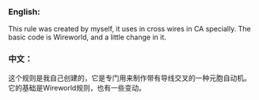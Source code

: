 ### English:
This rule was created by myself, it uses in cross wires in CA specially. 
The basic code is Wireworld, and a little change in it.
### 中文：
这个规则是我自己创建的，它是专门用来制作带有导线交叉的一种元胞自动机。
它的基础是Wireworld规则，也有一些变动。
